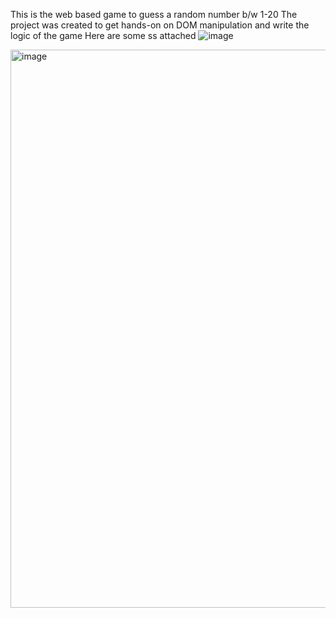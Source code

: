 This is the  web based game to guess a random number b/w 1-20
The project was created to get hands-on on DOM manipulation and write the logic of the game
Here are some ss attached 
![image](https://github.com/aayushrcdac/JavascriptProjects/assets/63782991/9f3b8f63-82da-40b9-b803-9dcdb4850080)

<img width="893" alt="image" src="https://github.com/aayushrcdac/JavascriptProjects/assets/63782991/b66decbc-2e6a-4377-ab71-a431f61819f1">
